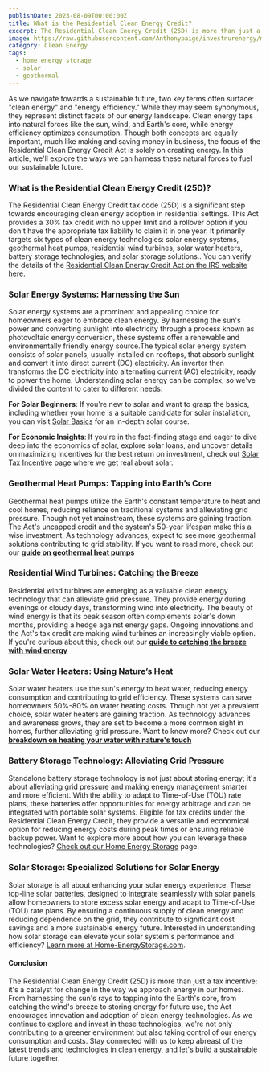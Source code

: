 ```yaml
---
publishDate: 2023-08-09T00:00:00Z
title: What is the Residential Clean Energy Credit?
excerpt: The Residential Clean Energy Credit (25D) is more than just a tax incentive; it's a catalyst for change in the way we approach energy in our homes
image: https://raw.githubusercontent.com/Anthonypaige/investnurenergy/main/public/images/cover-art/HCE-1-cover-art.jpg?token=GHSAT0AAAAAACIEYNMJTLKITWB7YJN3QFO2ZIU4IUA
category: Clean Energy
tags:
  - home energy storage
  - solar
  - geothermal
---
```


As we navigate towards a sustainable future, two key terms often surface: "clean energy" and "energy efficiency." While they may seem synonymous, they represent distinct facets of our energy landscape. Clean energy taps into natural forces like the sun, wind, and Earth's core, while energy efficiency optimizes consumption. Though both concepts are equally important, much like making and saving money in business, the focus of the Residential Clean Energy Credit Act is solely on creating energy. In this article, we'll explore the ways we can harness these natural forces to fuel our sustainable future.

### **What is the Residential Clean Energy Credit (25D)?**

The Residential Clean Energy Credit tax code (25D) is a significant step towards encouraging clean energy adoption in residential settings. This Act provides a 30% tax credit with no upper limit and a rollover option if you don't have the appropriate tax liability to claim it in one year. It primarily targets six types of clean energy technologies: solar energy systems, geothermal heat pumps, residential wind turbines, solar water heaters, battery storage technologies, and solar storage solutions.. You can verify the details of the [Residential Clean Energy Credit Act on the IRS website here](https://www.irs.gov/credits-deductions/residential-clean-energy-credit).

### **Solar Energy Systems: Harnessing the Sun**

Solar energy systems are a prominent and appealing choice for homeowners eager to embrace clean energy. By harnessing the sun's power and converting sunlight into electricity through a process known as photovoltaic energy conversion, these systems offer a renewable and environmentally friendly energy source.The typical solar energy system consists of solar panels, usually installed on rooftops, that absorb sunlight and convert it into direct current (DC) electricity. An inverter then transforms the DC electricity into alternating current (AC) electricity, ready to power the home.
Understanding solar energy can be complex, so we've divided the content to cater to different needs:

**For Solar Beginners**: If you're new to solar and want to grasp the basics, including whether your home is a suitable candidate for solar installation, you can visit [Solar Basics](GoSolar.FYi) for an in-depth solar course.

**For Economic Insights**: If you're in the fact-finding stage and eager to dive deep into the economics of solar, explore solar loans, and uncover details on maximizing incentives for the best return on investment, check out [Solar Tax Incentive](SolarTaxIncentive.com) page where we get real about solar.

### **Geothermal Heat Pumps: Tapping into Earth’s Core**

Geothermal heat pumps utilize the Earth's constant temperature to heat and cool homes, reducing reliance on traditional systems and alleviating grid pressure. Though not yet mainstream, these systems are gaining traction. The Act's uncapped credit and the system's 50-year lifespan make this a wise investment. As technology advances, expect to see more geothermal solutions contributing to grid stability. If you want to read more, check out our [**guide on geothermal heat pumps**](**https://app.stackbit.com/studio/64d6608f12525200bdbe6a49#/geothermal-energy/**)

### **Residential Wind Turbines: Catching the Breeze**

Residential wind turbines are emerging as a valuable clean energy technology that can alleviate grid pressure. They provide energy during evenings or cloudy days, transforming wind into electricity. The beauty of wind energy is that its peak season often complements solar's down months, providing a hedge against energy gaps. Ongoing innovations and the Act's tax credit are making wind turbines an increasingly viable option. If you're curious about this, check out our [**guide to catching the breeze with wind energy**](https://app.stackbit.com/studio/64d6608f12525200bdbe6a49#/blog/catching-a-second-wind:-the-rise-of-residential-wind-turbines/)

### **Solar Water Heaters: Using Nature’s Heat**

Solar water heaters use the sun's energy to heat water, reducing energy consumption and contributing to grid efficiency. These systems can save homeowners 50%-80% on water heating costs. Though not yet a prevalent choice, solar water heaters are gaining traction. As technology advances and awareness grows, they are set to become a more common sight in homes, further alleviating grid pressure. Want to know more? Check out our [**breakdown on heating your water with nature's touch**](https://app.stackbit.com/studio/64d6608f12525200bdbe6a49#/blog/solar-water-heaters:-a-sustainable-solution-for-your-home/)

### **Battery Storage Technology: Alleviating Grid Pressure**

Standalone battery storage technology is not just about storing energy; it's about alleviating grid pressure and making energy management smarter and more efficient. With the ability to adapt to Time-of-Use (TOU) rate plans, these batteries offer opportunities for energy arbitrage and can be integrated with portable solar systems. Eligible for tax credits under the Residential Clean Energy Credit, they provide a versatile and economical option for reducing energy costs during peak times or ensuring reliable backup power. Want to explore more about how you can leverage these technologies? [Check out our Home Energy Storage](http://www.home-energystorage.com) page.

### **Solar Storage: Specialized Solutions for Solar Energy**

Solar storage is all about enhancing your solar energy experience. These top-line solar batteries, designed to integrate seamlessly with solar panels, allow homeowners to store excess solar energy and adapt to Time-of-Use (TOU) rate plans. By ensuring a continuous supply of clean energy and reducing dependence on the grid, they contribute to significant cost savings and a more sustainable energy future. Interested in understanding how solar storage can elevate your solar system's performance and efficiency? [Learn more at Home-EnergyStorage.com](http://www.home-energystorage.com).

#### **Conclusion**

The Residential Clean Energy Credit (25D) is more than just a tax incentive; it's a catalyst for change in the way we approach energy in our homes. From harnessing the sun's rays to tapping into the Earth's core, from catching the wind's breeze to storing energy for future use, the Act encourages innovation and adoption of clean energy technologies. As we continue to explore and invest in these technologies, we're not only contributing to a greener environment but also taking control of our energy consumption and costs. Stay connected with us to keep abreast of the latest trends and technologies in clean energy, and let's build a sustainable future together.
